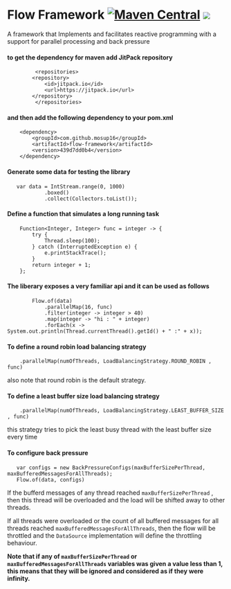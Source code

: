 # Flow Framework [![Maven Central](https://img.shields.io/maven-central/v/io.github.mosup16/flow-framework.svg?label=Maven%20Central)](https://search.maven.org/search?q=g:%22io.github.mosup16%22%20AND%20a:%22flow-framework%22)  [![](https://jitpack.io/v/mosup16/flow-framework.svg)](https://jitpack.io/#mosup16/flow-framework)
A framework that Implements and facilitates reactive programming with a support for parallel processing and back
pressure

#### to get the dependency for maven add JitPack repository
```    
         <repositories>
		<repository>
		    <id>jitpack.io</id>
		    <url>https://jitpack.io</url>
		</repository>
         </repositories>
```
#### and then add the following dependency to your pom.xml 
```
	<dependency>
	    <groupId>com.github.mosup16</groupId>
	    <artifactId>flow-framework</artifactId>
	    <version>439d7dd0b4</version>
	</dependency>
```
#### Generate some data for testing the library

       var data = IntStream.range(0, 1000)
                .boxed()
                .collect(Collectors.toList());

#### Define a function that simulates a long running task

        Function<Integer, Integer> func = integer -> {
            try {
                Thread.sleep(100);
            } catch (InterruptedException e) {
                e.printStackTrace();
            }
            return integer + 1;
        };

#### The liberary exposes a very familiar api and it can be used as follows

            Flow.of(data)
                .parallelMap(16, func)
                .filter(integer -> integer > 40)
                .map(integer -> "hi : " + integer)
                .forEach(x -> System.out.println(Thread.currentThread().getId() + " :" + x));

#### To define a round robin load balancing strategy 
```
	.parallelMap(numOfThreads, LoadBalancingStrategy.ROUND_ROBIN , func)
```
also note that round robin is the default strategy.

#### To define a least buffer size load balancing strategy
```
	.parallelMap(numOfThreads, LoadBalancingStrategy.LEAST_BUFFER_SIZE , func)
```
this strategy tries to pick the least busy thread with the least buffer size every time 
#### To configure back pressure
```
   var configs = new BackPressureConfigs(maxBufferSizePerThread, maxBufferedMessagesForAllThreads);
   Flow.of(data, configs)
```
If the bufferd messages of any thread reached ``maxBufferSizePerThread`` ,
then this thread will be overloaded and the load will be shifted away to other threads.

If all threads were overloaded or the count of all buffered messages for all threads reached ``maxBufferedMessagesForAllThreads``,
then the flow will be throttled and the ``DataSource`` implementation will define the throttling behaviour.

**Note that if any of ``maxBufferSizePerThread`` or ``maxBufferedMessagesForAllThreads`` variables was given a value less than 1,
this means that they will be ignored and considered as if they were infinity.**
